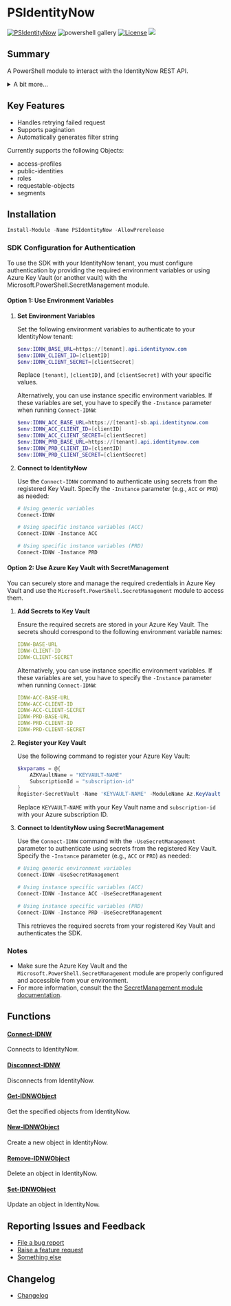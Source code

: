 # PSIdentityNow
[![PSIdentityNow](https://img.shields.io/powershellgallery/v/PSIdentityNow.svg?style=flat-square&label=Powershell%20Gallery)](https://www.powershellgallery.com/packages/PSIdentityNow/)
![powershell gallery](https://img.shields.io/powershellgallery/dt/PSIdentityNow)
[![License](https://img.shields.io/badge/license-GPL&ndash;3.0-blue.svg)](https://github.com/EUCTechTopics/PSIdentityNow/blob/main/LICENSE) 
<img src="https://img.shields.io/badge/supports ps-core-blue.svg"></img>

## Summary
A PowerShell module to interact with the IdentityNow REST API.

<details>
<summary>A bit more...</summary>
I’m excited to share my first publicly released PowerShell module!<br>
I decided to create this because the official SailPoint PowerShell module didn’t quite meet my needs when it came to error handling and ease of use.<br>
My goal was to keep things as simple and modular as possible.<br>
If you run into any bugs or have feedback, please let me know by raising an issue—I’d love to hear from you!<br>
</details>

## Key Features

- Handles retrying failed request
- Supports pagination
- Automatically generates filter string

Currently supports the following Objects:
 - access-profiles
 - public-identities
 - roles
 - requestable-objects
 - segments

## Installation
```powershell
Install-Module -Name PSIdentityNow -AllowPrerelease
```

### SDK Configuration for Authentication

To use the SDK with your IdentityNow tenant, you must configure authentication by providing the required environment variables or using Azure Key Vault (or another vault) with the Microsoft.PowerShell.SecretManagement module.

#### Option 1: Use Environment Variables

1. **Set Environment Variables**

   Set the following environment variables to authenticate to your IdentityNow tenant:

   ``` powershell
   $env:IDNW_BASE_URL=https://[tenant].api.identitynow.com
   $env:IDNW_CLIENT_ID=[clientID]
   $env:IDNW_CLIENT_SECRET=[clientSecret]
   ```

   Replace `[tenant]`, `[clientID]`, and `[clientSecret]` with your specific values.

   Alternatively, you can use instance specific environment variables. If these variables are set, you have to specify the `-Instance` parameter when running `Connect-IDNW`:

   ```powershell
   $env:IDNW_ACC_BASE_URL=https://[tenant]-sb.api.identitynow.com
   $env:IDNW_ACC_CLIENT_ID=[clientID]
   $env:IDNW_ACC_CLIENT_SECRET=[clientSecret]
   $env:IDNW_PRD_BASE_URL=https://[tenant].api.identitynow.com
   $env:IDNW_PRD_CLIENT_ID=[clientID]
   $env:IDNW_PRD_CLIENT_SECRET=[clientSecret]
   ```

2. **Connect to IdentityNow**

   Use the `Connect-IDNW` command to authenticate using secrets from the registered Key Vault. Specify the `-Instance` parameter (e.g., `ACC` or `PRD`) as needed:


   ```powershell
   # Using generic variables
   Connect-IDNW

   # Using specific instance variables (ACC)
   Connect-IDNW -Instance ACC

   # Using specific instance variables (PRD)
   Connect-IDNW -Instance PRD
   ```

#### Option 2: Use Azure Key Vault with SecretManagement
You can securely store and manage the required credentials in Azure Key Vault and use the `Microsoft.PowerShell.SecretManagement` module to access them.

1. **Add Secrets to Key Vault**

   Ensure the required secrets are stored in your Azure Key Vault. The secrets should correspond to the following environment variable names:

   ``` yaml
   IDNW-BASE-URL
   IDNW-CLIENT-ID
   IDNW-CLIENT-SECRET
   ```

   Alternatively, you can use instance specific environment variables. If these variables are set, you have to specify the `-Instance` parameter when running `Connect-IDNW`:

   ``` yaml
   IDNW-ACC-BASE-URL
   IDNW-ACC-CLIENT-ID
   IDNW-ACC-CLIENT-SECRET
   IDNW-PRD-BASE-URL
   IDNW-PRD-CLIENT-ID
   IDNW-PRD-CLIENT-SECRET
   ```

2. **Register your Key Vault**

   Use the following command to register your Azure Key Vault:

   ```powershell
   $kvparams = @{
       AZKVaultName = "KEYVAULT-NAME"
       SubscriptionId = "subscription-id"
   }
   Register-SecretVault -Name 'KEYVAULT-NAME' -ModuleName Az.KeyVault -VaultParameters $kvparams
   ```

   Replace `KEYVAULT-NAME` with your Key Vault name and `subscription-id` with your Azure subscription ID.


3. **Connect to IdentityNow using SecretManagement**

   Use the `Connect-IDNW` command with the `-UseSecretManagement` parameter to authenticate using secrets from the registered Key Vault. Specify the `-Instance` parameter (e.g., `ACC` or `PRD`) as needed:


   ```powershell
   # Using generic environment variables
   Connect-IDNW -UseSecretManagement

   # Using instance specific variables (ACC)
   Connect-IDNW -Instance ACC -UseSecretManagement

   # Using instance specific variables (PRD)
   Connect-IDNW -Instance PRD -UseSecretManagement
   ```

   This retrieves the required secrets from your registered Key Vault and authenticates the SDK.

### Notes
- Make sure the Azure Key Vault and the `Microsoft.PowerShell.SecretManagement` module are properly configured and accessible from your environment.
- For more information, consult the the [SecretManagement module documentation](https://learn.microsoft.com/powershell/module/microsoft.powershell.secretmanagement/).


## Functions
#### [Connect-IDNW](Documentation/Connect-IDNW.md)
Connects to IdentityNow.
#### [Disconnect-IDNW](Documentation/Disconnect-IDNW.md)
Disconnects from IdentityNow.
#### [Get-IDNWObject](Documentation/Get-IDNWObject.md)
Get the specified objects from IdentityNow.
#### [New-IDNWObject](Documentation/New-IDNWObject.md)
Create a new object in IdentityNow.
#### [Remove-IDNWObject](Documentation/Remove-IDNWObject.md)
Delete an object in IdentityNow.
#### [Set-IDNWObject](Documentation/Set-IDNWObject.md)
Update an object in IdentityNow.

## Reporting Issues and Feedback
- [File a bug report](https://github.com/EUCTechTopics/PSIdentityNow/issues/new?assignees=&labels=bug)
- [Raise a feature request](https://github.com/EUCTechTopics/PSIdentityNow/issues/new?assignees=&labels=enhancement)
- [Something else](https://github.com/EUCTechTopics/PSIdentityNow/issues/new/choose)

## Changelog
- [Changelog](/CHANGELOG.md)